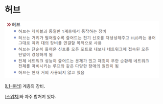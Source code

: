 # 허브

![](../attachments/2022-09-15-17-23-20.png)

[[L1-물리]] 계층의 장비.

[[스위치]]와 자주 합쳐져 있다. 

[//begin]: # "Autogenerated link references for markdown compatibility"
[L1-물리]: L1-물리.md "L1-물리"
[스위치]: 스위치.md "스위치"
[//end]: # "Autogenerated link references"